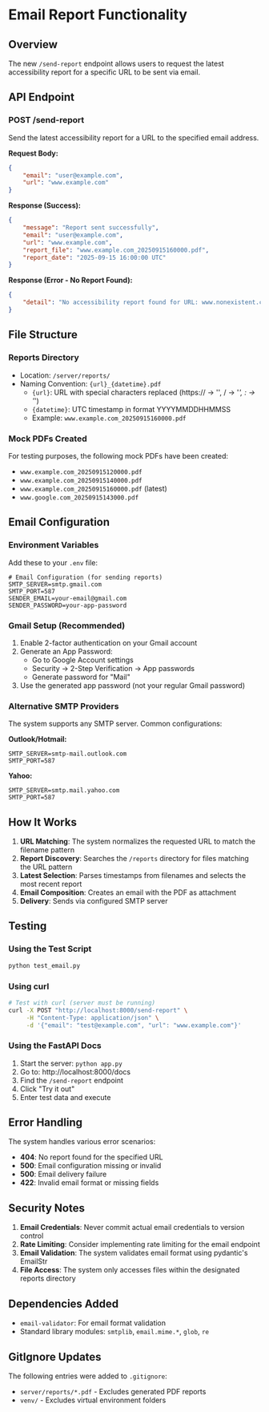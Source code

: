 # Email Report Functionality

## Overview
The new `/send-report` endpoint allows users to request the latest accessibility report for a specific URL to be sent via email.

## API Endpoint

### POST /send-report
Send the latest accessibility report for a URL to the specified email address.

**Request Body:**
```json
{
    "email": "user@example.com",
    "url": "www.example.com"
}
```

**Response (Success):**
```json
{
    "message": "Report sent successfully",
    "email": "user@example.com",
    "url": "www.example.com",
    "report_file": "www.example.com_20250915160000.pdf",
    "report_date": "2025-09-15 16:00:00 UTC"
}
```

**Response (Error - No Report Found):**
```json
{
    "detail": "No accessibility report found for URL: www.nonexistent.com"
}
```

## File Structure

### Reports Directory
- Location: `/server/reports/`
- Naming Convention: `{url}_{datetime}.pdf`
  - `{url}`: URL with special characters replaced (https:// → '', / → '_', : → '_')
  - `{datetime}`: UTC timestamp in format YYYYMMDDHHMMSS
  - Example: `www.example.com_20250915160000.pdf`

### Mock PDFs Created
For testing purposes, the following mock PDFs have been created:
- `www.example.com_20250915120000.pdf`
- `www.example.com_20250915140000.pdf`
- `www.example.com_20250915160000.pdf` (latest)
- `www.google.com_20250915143000.pdf`

## Email Configuration

### Environment Variables
Add these to your `.env` file:

```env
# Email Configuration (for sending reports)
SMTP_SERVER=smtp.gmail.com
SMTP_PORT=587
SENDER_EMAIL=your-email@gmail.com
SENDER_PASSWORD=your-app-password
```

### Gmail Setup (Recommended)
1. Enable 2-factor authentication on your Gmail account
2. Generate an App Password:
   - Go to Google Account settings
   - Security → 2-Step Verification → App passwords
   - Generate password for "Mail"
3. Use the generated app password (not your regular Gmail password)

### Alternative SMTP Providers
The system supports any SMTP server. Common configurations:

**Outlook/Hotmail:**
```env
SMTP_SERVER=smtp-mail.outlook.com
SMTP_PORT=587
```

**Yahoo:**
```env
SMTP_SERVER=smtp.mail.yahoo.com
SMTP_PORT=587
```

## How It Works

1. **URL Matching**: The system normalizes the requested URL to match the filename pattern
2. **Report Discovery**: Searches the `/reports` directory for files matching the URL pattern
3. **Latest Selection**: Parses timestamps from filenames and selects the most recent report
4. **Email Composition**: Creates an email with the PDF as attachment
5. **Delivery**: Sends via configured SMTP server

## Testing

### Using the Test Script
```bash
python test_email.py
```

### Using curl
```bash
# Test with curl (server must be running)
curl -X POST "http://localhost:8000/send-report" \
     -H "Content-Type: application/json" \
     -d '{"email": "test@example.com", "url": "www.example.com"}'
```

### Using the FastAPI Docs
1. Start the server: `python app.py`
2. Go to: http://localhost:8000/docs
3. Find the `/send-report` endpoint
4. Click "Try it out"
5. Enter test data and execute

## Error Handling

The system handles various error scenarios:
- **404**: No report found for the specified URL
- **500**: Email configuration missing or invalid
- **500**: Email delivery failure
- **422**: Invalid email format or missing fields

## Security Notes

1. **Email Credentials**: Never commit actual email credentials to version control
2. **Rate Limiting**: Consider implementing rate limiting for the email endpoint
3. **Email Validation**: The system validates email format using pydantic's EmailStr
4. **File Access**: The system only accesses files within the designated reports directory

## Dependencies Added
- `email-validator`: For email format validation
- Standard library modules: `smtplib`, `email.mime.*`, `glob`, `re`

## GitIgnore Updates
The following entries were added to `.gitignore`:
- `server/reports/*.pdf` - Excludes generated PDF reports
- `venv/` - Excludes virtual environment folders
